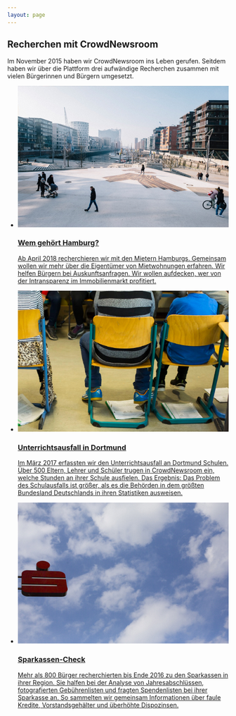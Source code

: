 ```yaml
---
layout: page
---
```

<h2>Recherchen mit CrowdNewsroom</h2>
<p class='description'>Im November 2015 haben wir CrowdNewsroom ins Leben gerufen. Seitdem haben wir über die Plattform drei aufwändige Recherchen zusammen mit vielen Bürgerinnen und Bürgern umgesetzt. 
</p>
<ul class="projects">
    <li>
        <a href="https://correctiv.org/blog/2018/02/17/correctiv-startet-weitere-crowdnewsroom-recherche-wem-gehort-hamburg">
            <div class="status published">
                <img src="assets/images/wghh.jpg" alt=""/>
            </div>
            <h3>Wem gehört Hamburg?</h3>
            <p>Ab April 2018 recherchieren wir mit den Mietern Hamburgs. Gemeinsam wollen wir mehr über die Eigentümer von Mietwohnungen erfahren. Wir helfen Bürgern bei Auskunftsanfragen. Wir wollen aufdecken, wer von der Intransparenz im Immobilienmarkt profitiert.</p>
        </a>
    </li>
    <li>
        <a href="https://crowdnewsroom.org/unterrichtsausfall-der-check/">
            <div class="status archived">
                <img src="assets/images/unterrichtsausfall.jpg" alt=""/>
            </div>
            <h3>Unterrichtsausfall in Dortmund</h3>
            <p>Im März 2017 erfassten wir den Unterrichtsausfall an Dortmund Schulen. Über 500 Eltern, Lehrer und Schüler trugen in CrowdNewsroom ein, welche Stunden an ihrer Schule ausfielen. Das Ergebnis: Das Problem des Schulausfalls ist größer, als es die Behörden in dem größten Bundesland Deutschlands in ihren Statistiken ausweisen.</p>
        </a>
    </li>
    <li>
        <a href="https://correctiv.org/recherchen/sparkassen/">
            <div class="status archived">
                <img src="assets/images/sparkasse.jpg" alt=""/>
            </div>
            <h3>Sparkassen-Check</h3>
            <p>Mehr als 800 Bürger recherchierten bis Ende 2016 zu den Sparkassen in ihrer Region. Sie halfen bei der Analyse von Jahresabschlüssen, fotografierten Gebührenlisten und fragten Spendenlisten bei ihrer Sparkasse an. So sammelten wir gemeinsam Informationen über faule Kredite, Vorstandsgehälter und überhöhte Dispozinsen.</p>
        </a>
    </li>
</ul>
